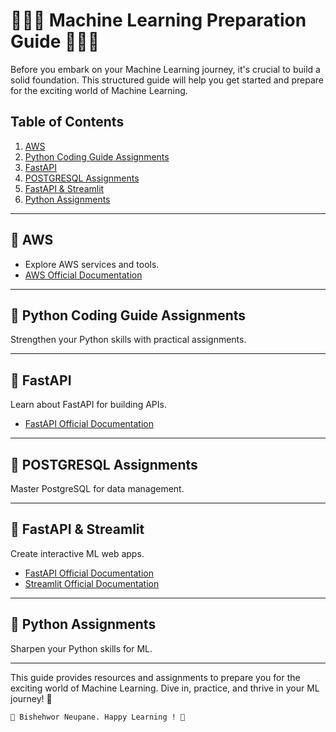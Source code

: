 #  🚀🚀🚀 Machine Learning Preparation Guide 🚀🚀🚀

Before you embark on your Machine Learning journey, it's crucial to build a solid foundation. 
This structured guide will help you get started and prepare for the exciting world of Machine Learning.


## Table of Contents

1. [AWS](https://github.com/bsheshwor/Fuse-Training-Complete/tree/main/AWS)
2. [Python Coding Guide Assignments](https://github.com/bsheshwor/Fuse-Training-Complete/tree/main/Python-Coding-Guide-Assignments)
3. [FastAPI](https://github.com/bsheshwor/Fuse-Training-Complete/tree/main/FastAPI)
4. [POSTGRESQL Assignments](https://github.com/bsheshwor/Fuse-Training-Complete/tree/main/POSTGRESQL_Assignments)
5. [FastAPI & Streamlit](https://github.com/bsheshwor/Fuse-Training-Complete/tree/main/fastAPI%26Streamlit)
6. [Python Assignments](https://github.com/bsheshwor/Fuse-Training-Complete/tree/main/Python-Assignment)

---

##  🚀 AWS
- Explore AWS services and tools.
- [AWS Official Documentation](https://docs.aws.amazon.com/)

---

##  🚀 Python Coding Guide Assignments
Strengthen your Python skills with practical assignments.

---

##  🚀 FastAPI
Learn about FastAPI for building APIs.
- [FastAPI Official Documentation](https://fastapi.tiangolo.com/)

---

##  🚀 POSTGRESQL Assignments
Master PostgreSQL for data management.

---

##  🚀 FastAPI & Streamlit
Create interactive ML web apps.
- [FastAPI Official Documentation](https://fastapi.tiangolo.com/)
- [Streamlit Official Documentation](https://docs.streamlit.io/)

---

##  🚀 Python Assignments
Sharpen your Python skills for ML.

---

This guide provides resources and assignments to prepare you for the exciting world of Machine Learning. Dive in, practice, and thrive in your ML journey! 🚀

```
🚀 Bishehwor Neupane. Happy Learning ! 🚀
```
